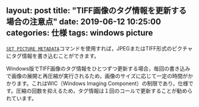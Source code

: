 layout: post
title: "TIFF画像のタグ情報を更新する場合の注意点"
date: 2019-06-12 10:25:00
categories: 仕様
tags: windows picture
---

<i class="fa fa-external-link" aria-hidden="true"></i> 
[``SET PICTURE METADATA``](https://doc.4d.com/4Dv17/4D/17.1/SET-PICTURE-METADATA.301-4179083.ja.html)コマンドを使用すれば，JPEGまたはTIFF形式のピクチャにタグ情報を書き込むことができます。

Windows版でTIFF画像のタグ情報をひとつずつ更新する場合，毎回の書き込みで画像の展開と再圧縮が実行されるため，画像のサイズに応じて一定の時間がかかります。これはWIC（Windows Imaging Component）の制限であり，仕様です。圧縮の回数を抑えるため，タグ情報は１回のコールで更新することが勧められています。
